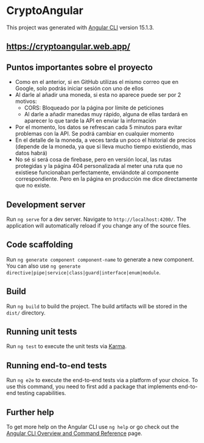 # CryptoAngular

This project was generated with [Angular CLI](https://github.com/angular/angular-cli) version 15.1.3.

## https://cryptoangular.web.app/

## Puntos importantes sobre el proyecto

<ul>
  <li>Como en el anterior, si en GitHub utilizas el mismo correo que en Google, solo podrás iniciar sesión con uno de ellos</li>
  <li>
    Al darle al añadir una moneda, si esta no aparece puede ser por 2 motivos:
    <ul>
      <li>CORS: Bloqueado por la página por límite de peticiones</li>
      <li>Al darle a añadir manedas muy rápido, alguna de ellas tardará en aparecer lo que tarde la API en enviar la información</li>
    </ul>
  </li>
  <li>Por el momento, los datos se refrescan cada 5 minutos para evitar problemas con la API. Se podrá cambiar en cualquier momento</li>
  <li>En el detalle de la moneda, a veces tarda un poco el historial de precios (depende de la moneda, ya que si lleva mucho tiempo existiendo, mas datos habrá)</li>
  <li>No sé si será cosa de firebase, pero en versión local, las rutas protegidas y la página 404 personalizada al meter una ruta que no existiese
   funcionaban perfectamente, enviándote al componente correspondiente. Pero en la página en producción me dice directamente que no existe.
  </li>
</ul>

## Development server

Run `ng serve` for a dev server. Navigate to `http://localhost:4200/`. The application will automatically reload if you change any of the source files.

## Code scaffolding

Run `ng generate component component-name` to generate a new component. You can also use `ng generate directive|pipe|service|class|guard|interface|enum|module`.

## Build

Run `ng build` to build the project. The build artifacts will be stored in the `dist/` directory.

## Running unit tests

Run `ng test` to execute the unit tests via [Karma](https://karma-runner.github.io).

## Running end-to-end tests

Run `ng e2e` to execute the end-to-end tests via a platform of your choice. To use this command, you need to first add a package that implements end-to-end testing capabilities.

## Further help

To get more help on the Angular CLI use `ng help` or go check out the [Angular CLI Overview and Command Reference](https://angular.io/cli) page.

